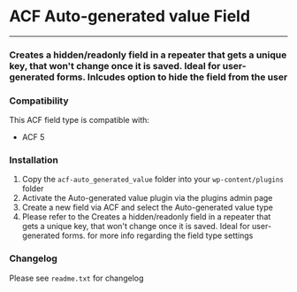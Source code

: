 # ACF Auto-generated value Field

-----------------------

### Creates a hidden/readonly field in a repeater that gets a unique key, that won't change once it is saved. Ideal for user-generated forms. Inlcudes option to hide the field from the user


### Compatibility

This ACF field type is compatible with:
* ACF 5

### Installation

1. Copy the `acf-auto_generated_value` folder into your `wp-content/plugins` folder
2. Activate the Auto-generated value plugin via the plugins admin page
3. Create a new field via ACF and select the Auto-generated value type
4. Please refer to the Creates a hidden/readonly field in a repeater that gets a unique key, that won't change once it is saved. Ideal for user-generated forms. for more info regarding the field type settings

### Changelog
Please see `readme.txt` for changelog
